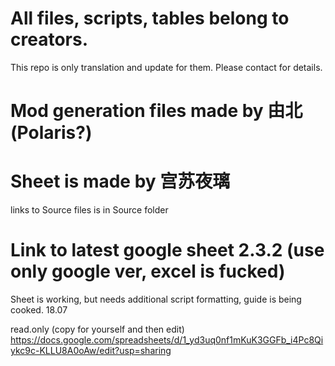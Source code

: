 # All files, scripts, tables belong to creators. 
This repo is only translation and update for them. Please contact for details.

# Mod generation files made by 由北 (Polaris?)
# Sheet is made by 宫苏夜璃
links to Source files is in Source folder


# Link to latest google sheet 2.3.2 (use only google ver, excel is fucked) 
Sheet is working, but needs additional script formatting, guide is being cooked. 18.07

read.only (copy for yourself and then edit)
https://docs.google.com/spreadsheets/d/1_yd3uq0nf1mKuK3GGFb_i4Pc8Qiykc9c-KLLU8A0oAw/edit?usp=sharing
